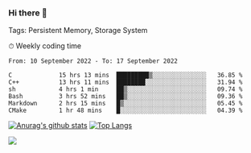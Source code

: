 ### Hi there 👋

Tags: Persistent Memory, Storage System

<!--

[![Anurag's github stats](https://github-readme-stats.vercel.app/api?username=wwyf)](https://github.com/anuraghazra/github-readme-stats)

[![Anurag's github stats](https://github-readme-stats.vercel.app/api?username=wwyf&count_private=true)](https://github.com/anuraghazra/github-readme-stats)


[![Top Langs](https://github-readme-stats.vercel.app/api/top-langs/?username=wwyf&count_private=true&&hide=jupyter%20notebook,html)](https://github.com/anuraghazra/github-readme-stats)



-->


⏱ Weekly coding time

<!--START_SECTION:waka-->

```text
From: 10 September 2022 - To: 17 September 2022

C             15 hrs 13 mins  █████████▒░░░░░░░░░░░░░░░   36.85 %
C++           13 hrs 11 mins  ████████░░░░░░░░░░░░░░░░░   31.94 %
sh            4 hrs 1 min     ██▒░░░░░░░░░░░░░░░░░░░░░░   09.74 %
Bash          3 hrs 52 mins   ██▒░░░░░░░░░░░░░░░░░░░░░░   09.36 %
Markdown      2 hrs 15 mins   █▒░░░░░░░░░░░░░░░░░░░░░░░   05.45 %
CMake         1 hr 48 mins    █░░░░░░░░░░░░░░░░░░░░░░░░   04.39 %
```

<!--END_SECTION:waka-->



[![Anurag's github stats](https://github-readme-stats.vercel.app/api?username=wwyf&count_private=true&show_icons=true&hide_border=true)](https://github.com/anuraghazra/github-readme-stats) [![Top Langs](https://github-readme-stats.vercel.app/api/top-langs/?username=wwyf&count_private=true&hide=jupyter%20notebook,html,OpenEdge%20ABL&langs_count=10&layout=compact&hide_border=true)](https://github.com/anuraghazra/github-readme-stats)

<!--

[![willianrod's wakatime stats](https://github-readme-stats.vercel.app/api/wakatime?username=wwyf)](https://github.com/anuraghazra/github-readme-stats)


-->

![](https://hit.yhype.me/github/profile?user_id=23121291)

